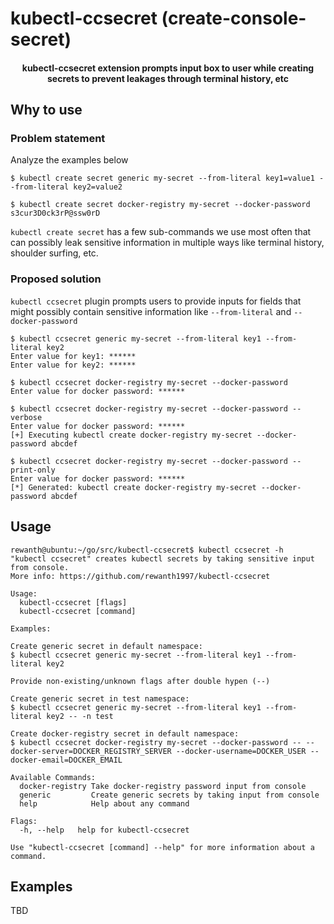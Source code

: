 # kubectl-ccsecret (create-console-secret)

<h4 align="center">kubectl-ccsecret extension prompts input box to user while creating secrets to prevent leakages through terminal history, etc</h4>

## Why to use

### Problem statement

Analyze the examples below

```console
$ kubectl create secret generic my-secret --from-literal key1=value1 --from-literal key2=value2
```

```console
$ kubectl create secret docker-registry my-secret --docker-password s3cur3D0ck3rP@ssw0rD
```

`kubectl create secret` has a few sub-commands we use most often that can possibly leak sensitive information in multiple ways like terminal history, shoulder surfing, etc.

### Proposed solution

`kubectl ccsecret` plugin prompts users to provide inputs for fields that might possibly contain sensitive information like `--from-literal` and `--docker-password`

```console
$ kubectl ccsecret generic my-secret --from-literal key1 --from-literal key2
Enter value for key1: ******
Enter value for key2: ******
```

```console
$ kubectl ccsecret docker-registry my-secret --docker-password
Enter value for docker password: ******
```

```console
$ kubectl ccsecret docker-registry my-secret --docker-password --verbose
Enter value for docker password: ******
[+] Executing kubectl create docker-registry my-secret --docker-password abcdef
```

```console
$ kubectl ccsecret docker-registry my-secret --docker-password --print-only
Enter value for docker password: ******
[*] Generated: kubectl create docker-registry my-secret --docker-password abcdef
```

## Usage

```console
rewanth@ubuntu:~/go/src/kubectl-ccsecret$ kubectl ccsecret -h
"kubectl ccsecret" creates kubectl secrets by taking sensitive input from console.
More info: https://github.com/rewanth1997/kubectl-ccsecret

Usage:
  kubectl-ccsecret [flags]
  kubectl-ccsecret [command]

Examples:

Create generic secret in default namespace:
$ kubectl ccsecret generic my-secret --from-literal key1 --from-literal key2

Provide non-existing/unknown flags after double hypen (--)

Create generic secret in test namespace:
$ kubectl ccsecret generic my-secret --from-literal key1 --from-literal key2 -- -n test

Create docker-registry secret in default namespace:
$ kubectl ccsecret docker-registry my-secret --docker-password -- --docker-server=DOCKER_REGISTRY_SERVER --docker-username=DOCKER_USER --docker-email=DOCKER_EMAIL

Available Commands:
  docker-registry Take docker-registry password input from console
  generic         Create generic secrets by taking input from console
  help            Help about any command

Flags:
  -h, --help   help for kubectl-ccsecret

Use "kubectl-ccsecret [command] --help" for more information about a command.
```

## Examples

TBD
